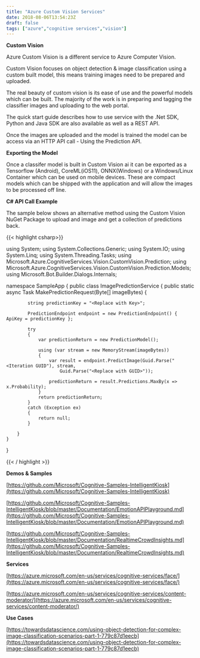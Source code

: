```yaml
---
title: "Azure Custom Vision Services"
date: 2018-08-06T13:54:23Z
draft: false
tags: ["azure","cognitive services","vision"]
---
```


**Custom Vision**

Azure Custom Vision is a different service to Azure Computer Vision.

Custom Vision focuses on object detection & image classification using a custom built model, this means training images need to be prepared and uploaded.

The real beauty of custom vision is its ease of use and the powerful models which can be built. The majority of the work is in preparing and tagging the classifier images and uploading to the web portal.

The quick start guide describes how to use service with the .Net SDK, Python and Java SDK are also available as well as a REST API.

Once the images are uploaded and the model is trained the model can be access via an HTTP API call - Using the Prediction API.

**Exporting the Model**

Once a classifer model is built in Custom Vision ai it can be exported as a Tensorflow (Android), CoreML(iOS11), ONNX(Windows) or a Windows/Linux Container which can be used on mobile devices. These are compact models which can be shipped with the application and will allow the images to be processed off line. 

**C# API Call Example**

The sample below shows an alternative method using the Custom Vision NuGet Package to upload and image and get a collection of predictions back.

{{< highlight csharp>}}

 using System;
 using System.Collections.Generic;
 using System.IO;
 using System.Linq;
 using System.Threading.Tasks;
 using Microsoft.Azure.CognitiveServices.Vision.CustomVision.Prediction;
 using Microsoft.Azure.CognitiveServices.Vision.CustomVision.Prediction.Models;
 using Microsoft.Bot.Builder.Dialogs.Internals;

 namespace SampleApp
 {
    public class ImagePredictionService
    {
        public static async Task<PredictionModel> MakePredictionRequest(Byte[] imageBytes)
        {

            string predictionKey = "<Replace with Key>";

            PredictionEndpoint endpoint = new PredictionEndpoint() { ApiKey = predictionKey };

            try
            {
                var predictionReturn = new PredictionModel();

                using (var stream = new MemoryStream(imageBytes))
                {
                    var result = endpoint.PredictImage(Guid.Parse("<Iteration GUID"), stream,
                        Guid.Parse("<Replace with GUID>"));

                    predictionReturn = result.Predictions.MaxBy(x => x.Probability);                   
                }
                return predictionReturn;
            }
            catch (Exception ex)
            {
                return null;
            }

        }
    }
 }

{{< / highlight >}}

**Demos & Samples**

[https://github.com/Microsoft/Cognitive-Samples-IntelligentKiosk](https://github.com/Microsoft/Cognitive-Samples-IntelligentKiosk)

[https://github.com/Microsoft/Cognitive-Samples-IntelligentKiosk/blob/master/Documentation/EmotionAPIPlayground.md](https://github.com/Microsoft/Cognitive-Samples-IntelligentKiosk/blob/master/Documentation/EmotionAPIPlayground.md)

[https://github.com/Microsoft/Cognitive-Samples-IntelligentKiosk/blob/master/Documentation/RealtimeCrowdInsights.md](https://github.com/Microsoft/Cognitive-Samples-IntelligentKiosk/blob/master/Documentation/RealtimeCrowdInsights.md)

**Services**

[https://azure.microsoft.com/en-us/services/cognitive-services/face/](https://azure.microsoft.com/en-us/services/cognitive-services/face/)

[https://azure.microsoft.com/en-us/services/cognitive-services/content-moderator/](https://azure.microsoft.com/en-us/services/cognitive-services/content-moderator/)

**Use Cases**

[https://towardsdatascience.com/using-object-detection-for-complex-image-classification-scenarios-part-1-779c87d1eecb](https://towardsdatascience.com/using-object-detection-for-complex-image-classification-scenarios-part-1-779c87d1eecb)  